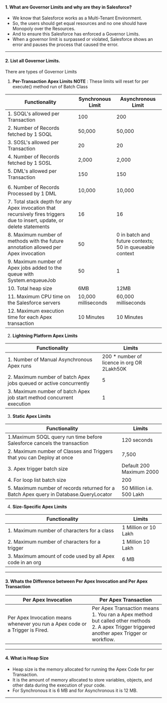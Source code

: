 #### 1. What are Governor Limits and why are they in Salesforce?
- We know that Salesforce works as a Multi-Tenant Environment.
- So, the users should get equal resources and no one should have Monopoly over the Resources.
- And to ensure this Salesforce has enforced a Governor Limits.
- When a governor limit is surpassed or violated, Salesforce shows an error and pauses the process that caused the error.
___
#### 2. List all Governor Limits.
There are types of Governor Limits
1. **Per-Transaction Apex Limits** 
**NOTE** : These limits will reset for per execute() method run of Batch Class

|Functionality|Synchronous Limit|Asynchronous Limit|
|---|---|---|
|1. SOQL's allowed per Transaction|100|200|
|2. Number of Records fetched by 1 SOQL|50,000|50,000|
|3. SOSL's allowed per Transaction|20|20|
|4. Number of Records fetched by 1 SOSL|2,000|2,000|
|5. DML's allowed per Transaction|150|150|
||||
|6. Number of Records Processed by 1 DML|10,000|10,000|
|7. Total stack depth for any Apex invocation that recursively fires triggers due to insert, update, or delete statements|16|16|
|8. Maximum number of methods with the future annotation allowed per Apex invocation|50|0 in batch and future contexts; 50 in queueable context|
|9. Maximum number of Apex jobs added to the queue with System.enqueueJob|50|1|
|10. Total heap size|6MB|12MB|
|11. Maximum CPU time on the Salesforce servers|10,000 milliseconds|60,000 milliseconds|
|12. Maximum execution time for each Apex transaction|10 Minutes|10 Minutes|

2. **Lightning Platform Apex Limits**

| Functionality                                                         | Limits                                     |
| --------------------------------------------------------------------- | ------------------------------------------ |
| 1. Number of Manual Asynchronous Apex runs                            | 200 * number of licence in org OR 2Lakh50K |
| 2. Maximum number of batch Apex jobs queued or active concurrently    | 5                                          |
| 3. Maximum number of batch Apex job start method concurrent execution | 1                                          |

3. **Static Apex Limits**

|Functionality|Limits|
|---|---|
|1.Maximum SOQL query run time before Salesforce cancels the transaction|120 seconds|
|2. Maximum number of Classes and Triggers that you can Deploy at once|7,500|
|3. Apex trigger batch size|Default 200 Maximum 2000|
|4. For loop list batch size|200|
|5. Maximum number of records returned for a Batch Apex query in Database.QueryLocator|50 Million i.e. 500 Lakh|

4. **Size-Specific Apex Limits**

|Functionality|Limits|
|---|---|
|1. Maximum number of characters for a class|1 Million or 10 Lakh|
|2. Maximum number of characters for a trigger|1 Million 10 Lakh|
|3. Maximum amount of code used by all Apex code in an org|6 MB|

____
#### 3. Whats the Difference between Per Apex Invocation and Per Apex Transaction

| Per Apex Invocation                                                           | Per Apex Transaction                                                                                                                                |
| ----------------------------------------------------------------------------- | --------------------------------------------------------------------------------------------------------------------------------------------------- |
| Per Apex Invocation means whenever you run a Apex code or a Trigger is Fired. | Per Apex Transaction means <br/>1. You ran a Apex method but called other methods<br/>2. A apex Trigger triggered another apex Trigger or workflow. |

____
#### 4. What is Heap Size
- Heap size is the memory allocated for running the Apex Code for per Transaction.
- It is the amount of memory allocated to store variables, objects, and other data during the execution of your code.
- For Synchronous it is 6 MB and for Asynchronous it is 12 MB.
___

